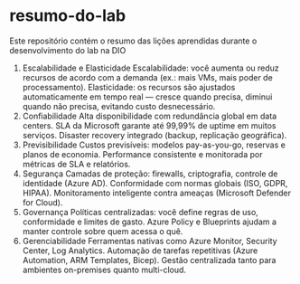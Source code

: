 # resumo-do-lab
Este repositório contém o resumo das lições aprendidas durante o desenvolvimento do lab na DIO
1. Escalabilidade e Elasticidade
Escalabilidade: você aumenta ou reduz recursos de acordo com a demanda (ex.: mais VMs, mais poder de processamento).
Elasticidade: os recursos são ajustados automaticamente em tempo real — cresce quando precisa, diminui quando não precisa, evitando custo desnecessário.
2. Confiabilidade
Alta disponibilidade com redundância global em data centers.
SLA da Microsoft garante até 99,99% de uptime em muitos serviços.
Disaster recovery integrado (backup, replicação geográfica).
3. Previsibilidade
Custos previsíveis: modelos pay-as-you-go, reservas e planos de economia.
Performance consistente e monitorada por métricas de SLA e relatórios.
4. Segurança
Camadas de proteção: firewalls, criptografia, controle de identidade (Azure AD).
Conformidade com normas globais (ISO, GDPR, HIPAA).
Monitoramento inteligente contra ameaças (Microsoft Defender for Cloud).
5. Governança
Políticas centralizadas: você define regras de uso, conformidade e limites de gasto.
Azure Policy e Blueprints ajudam a manter controle sobre quem acessa o quê.
6. Gerenciabilidade
Ferramentas nativas como Azure Monitor, Security Center, Log Analytics.
Automação de tarefas repetitivas (Azure Automation, ARM Templates, Bicep).
Gestão centralizada tanto para ambientes on-premises quanto multi-cloud.


